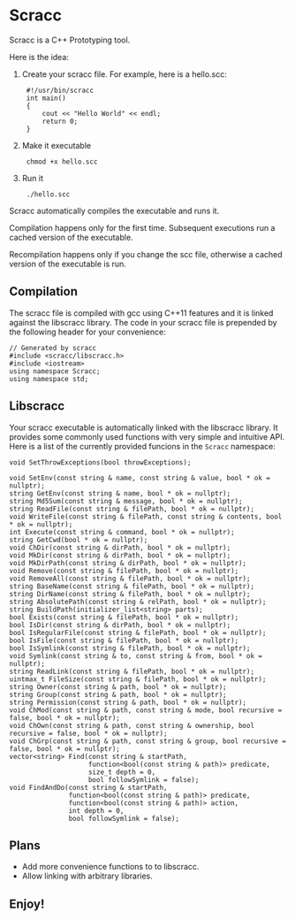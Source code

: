 Scracc
========

Scracc is a C++ Prototyping tool.

Here is the idea:

1. Create your scracc file. For example, here is a hello.scc:

        #!/usr/bin/scracc
        int main()
        {
            cout << "Hello World" << endl;
            return 0;
        }

2. Make it executable

        chmod +x hello.scc

3. Run it

        ./hello.scc

Scracc automatically compiles the executable and runs it.

Compilation happens only for the first time. Subsequent executions run a cached version of the executable.

Recompilation happens only if you change the scc file, otherwise a cached version of the executable is run.

Compilation
-------------

The scracc file is compiled with gcc using C++11 features and it is linked against the libscracc library. The code in your scracc file is prepended by the following header for your convenience:

    // Generated by scracc
    #include <scracc/libscracc.h>
    #include <iostream>
    using namespace Scracc;
    using namespace std;


Libscracc
-----------
Your scracc executable is automatically linked with the libscracc library. It provides some commonly used functions with very simple and intuitive API.
Here is a list of the currently provided funcions in the ```Scracc``` namespace:

    void SetThrowExceptions(bool throwExceptions);

    void SetEnv(const string & name, const string & value, bool * ok = nullptr);
    string GetEnv(const string & name, bool * ok = nullptr);
    string Md5Sum(const string & message, bool * ok = nullptr);
    string ReadFile(const string & filePath, bool * ok = nullptr);
    void WriteFile(const string & filePath, const string & contents, bool * ok = nullptr);
    int Execute(const string & command, bool * ok = nullptr);
    string GetCwd(bool * ok = nullptr);
    void ChDir(const string & dirPath, bool * ok = nullptr);
    void MkDir(const string & dirPath, bool * ok = nullptr);
    void MkDirPath(const string & dirPath, bool * ok = nullptr);
    void Remove(const string & filePath, bool * ok = nullptr);
    void RemoveAll(const string & filePath, bool * ok = nullptr);
    string BaseName(const string & filePath, bool * ok = nullptr);
    string DirName(const string & filePath, bool * ok = nullptr);
    string AbsolutePath(const string & relPath, bool * ok = nullptr);
    string BuildPath(initializer_list<string> parts);
    bool Exists(const string & filePath, bool * ok = nullptr);
    bool IsDir(const string & dirPath, bool * ok = nullptr);
    bool IsRegularFile(const string & filePath, bool * ok = nullptr);
    bool IsFile(const string & filePath, bool * ok = nullptr);
    bool IsSymlink(const string & filePath, bool * ok = nullptr);
    void Symlink(const string & to, const string & from, bool * ok = nullptr);
    string ReadLink(const string & filePath, bool * ok = nullptr);
    uintmax_t FileSize(const string & filePath, bool * ok = nullptr);
    string Owner(const string & path, bool * ok = nullptr);
    string Group(const string & path, bool * ok = nullptr);
    string Permission(const string & path, bool * ok = nullptr);
    void ChMod(const string & path, const string & mode, bool recursive = false, bool * ok = nullptr);
    void ChOwn(const string & path, const string & ownership, bool recursive = false, bool * ok = nullptr);
    void ChGrp(const string & path, const string & group, bool recursive = false, bool * ok = nullptr);
    vector<string> Find(const string & startPath,
                        function<bool(const string & path)> predicate,
                        size_t depth = 0,
                        bool followSymlink = false);
    void FindAndDo(const string & startPath,
                   function<bool(const string & path)> predicate,
                   function<bool(const string & path)> action,
                   int depth = 0,
                   bool followSymlink = false);



Plans
------------

* Add more convenience functions to to libscracc.
* Allow linking with arbitrary libraries.

Enjoy!
------------
